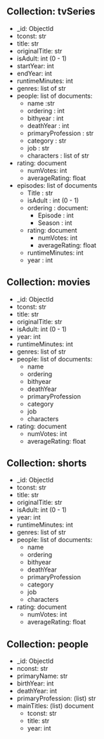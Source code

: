 ## Collection: tvSeries
- _id: ObjectId
- tconst: str
- title: str
- originalTitle: str
- isAdult: int (0 - 1)
- startYear: int
- endYear: int 
- runtimeMinutes: int 
- genres: list of str
- people: list of documents:
  - name :str
  - ordering : int
  - bithyear : int
  - deathYear : int
  - primaryProfession : str
  - category : str
  - job : str
  - characters : list of str
- rating: document
  - numVotes: int
  - averageRating: float
- episodes: list of documents
  - Title : str 
  - isAdult : int (0 - 1) 
  - ordering : document:
    - Episode : int
    - Season : int
  - rating: document
    - numVotes: int
    - averageRating: float
  - runtimeMinutes: int
  - year : int

## Collection: movies
- _id: ObjectId
- tconst: str
- title: str
- originalTitle: str
- isAdult: int (0 - 1)
- year: int
- runtimeMinutes: int 
- genres: list of str
- people: list of documents:
  - name 
  - ordering
  - bithyear
  - deathYear
  - primaryProfession
  - category
  - job
  - characters
- rating: document
  - numVotes: int
  - averageRating: float


## Collection: shorts
- _id: ObjectId
- tconst: str
- title: str
- originalTitle: str
- isAdult: int (0 - 1)
- year: int
- runtimeMinutes: int 
- genres: list of str
- people: list of documents:
  - name 
  - ordering
  - bithyear
  - deathYear
  - primaryProfession
  - category
  - job
  - characters
- rating: document
  - numVotes: int
  - averageRating: float

## Collection: people
- _id: ObjectId
- nconst: str
- primaryName: str
- birthYear: int
- deathYear: int
- primaryProfession: (list) str
- mainTitles: (list) document
  - tconst: str
  - title: str
  - year: int
